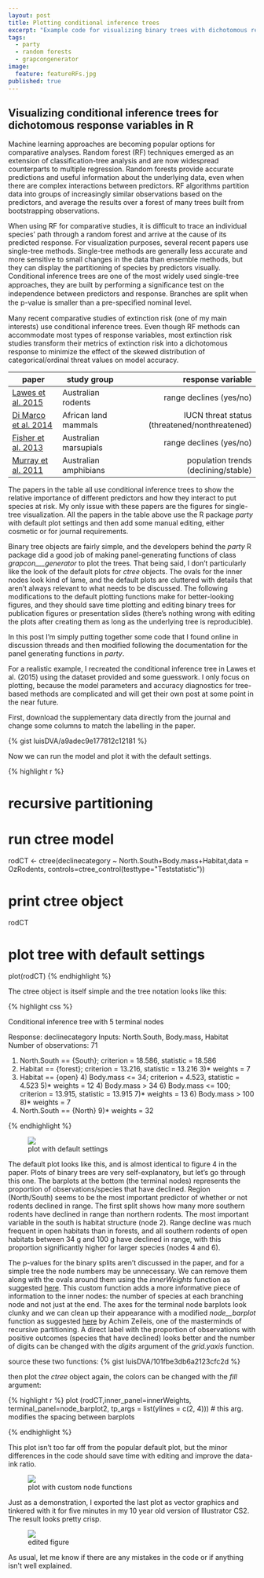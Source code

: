 ```yaml
---
layout: post
title: Plotting conditional inference trees
excerpt: "Example code for visualizing binary trees with dichotomous responses in R, focused on extinction risk modeling."
tags: 
  - party
  - random forests
  - grapcongenerator
image: 
  feature: featureRFs.jpg
published: true
---
```



## Visualizing conditional inference trees for dichotomous response variables in R

Machine learning approaches are becoming popular options for comparative analyses. Random forest (RF) techniques emerged as an extension of classification-tree analysis and are now widespread counterparts to multiple regression. Random forests provide accurate predictions and useful information about the underlying data, even when there are complex interactions between predictors. RF algorithms partition data into groups of increasingly similar observations based on the predictors, and average the results over a forest of many trees built from bootstrapping observations. 

When using RF for comparative studies, it is difficult to trace an individual species’ path through a random forest and arrive at the cause of its predicted response. For visualization purposes, several recent papers use single-tree methods. Single-tree methods are generally less accurate and more sensitive to small changes in the data than ensemble methods, but they can display the partitioning of species by predictors visually. Conditional inference trees are one of the most widely used single-tree approaches, they are built by performing a signiﬁcance test on the independence between predictors and response. Branches are split when the p-value is smaller than a pre-speciﬁed nominal level. 

Many recent comparative studies of extinction risk (one of my main interests) use conditional inference trees. Even though RF methods can accommodate most types of response variables, most extinction risk studies transform their metrics of extinction risk into a dichotomous response to minimize the effect of the skewed distribution of categorical/ordinal threat values on model accuracy. 

|paper | study group | response variable | 
|------|-------------|-------------------:|
|[Lawes et al. 2015](http://journals.plos.org/plosone/article?id=10.1371/journal.pone.0130626) | Australian rodents | range declines (yes/no)|
|[Di Marco et al. 2014](http://rstb.royalsocietypublishing.org/content/369/1643/20130198.long) | African land mammals |IUCN threat status (threatened/nonthreatened)| 
|[Fisher et al. 2013](http://onlinelibrary.wiley.com/doi/10.1111/geb.12088/abstract) | Australian marsupials | range declines (yes/no)|
|[Murray et al. 2011](http://rspb.royalsocietypublishing.org/content/278/1711/1515.short)| Australian amphibians | population trends (declining/stable)|

The papers in the table all use conditional inference trees to show the relative importance of different predictors and how they interact to put species at risk. My only issue with these papers are the figures for single-tree visualization. All the papers in the table above use the R package _party_ with default plot settings and then add some manual editing, either cosmetic or for journal requirements.  

Binary tree objects are fairly simple, and the developers behind the _party_ R package did a good job of making panel-generating functions of class _grapcon___generator_ to plot the trees. That being said, I don’t particularly like the look of the default plots for _ctree_ objects. The ovals for the inner nodes look kind of lame, and the default plots are cluttered with details that aren’t always relevant to what needs to be discussed. 
The following modifications to the default plotting functions make for better-looking figures, and they should save time plotting and editing binary trees for publication figures or presentation slides (there’s nothing wrong with editing the plots after creating them as long as the underlying tree is reproducible). 

In this post I’m simply putting together some code that I found online in discussion threads and then modified following the documentation for the panel generating functions in _party_. 

For a realistic example, I recreated the conditional inference tree in Lawes et al. (2015) using the dataset provided and some guesswork. I only focus on plotting, because the model parameters and accuracy diagnostics for tree-based methods are complicated and will get their own post at some point in the near future. 

First, download the supplementary data directly from the journal and change some columns to match the labelling in the paper. 

{% gist luisDVA/a9adec9e177812c12181 %}

Now we can run the model and plot it with the default settings.

{% highlight r %}

# recursive partitioning
# run ctree model
rodCT <- ctree(declinecategory ~ North.South+Body.mass+Habitat,data = OzRodents,
               controls=ctree_control(testtype="Teststatistic"))
# print ctree object
rodCT
# plot tree with default settings
plot(rodCT)
{% endhighlight %}

The ctree object is itself simple and the tree notation looks like this:

{% highlight css %}

Conditional inference tree with 5 terminal nodes

Response:  declinecategory 
Inputs:  North.South, Body.mass, Habitat 
Number of observations:  71 

1) North.South == {South}; criterion = 18.586, statistic = 18.586
  2) Habitat == {forest}; criterion = 13.216, statistic = 13.216
    3)*  weights = 7 
  2) Habitat == {open}
    4) Body.mass <= 34; criterion = 4.523, statistic = 4.523
      5)*  weights = 12 
    4) Body.mass > 34
      6) Body.mass <= 100; criterion = 13.915, statistic = 13.915
        7)*  weights = 13 
      6) Body.mass > 100
        8)*  weights = 7 
1) North.South == {North}
  9)*  weights = 32 
 
{% endhighlight %}

<figure>
    <a href="/images/plotRaw.png"><img src="/images/plotRaw.png"></a>
        <figcaption>plot with default settings</figcaption>
</figure>

The default plot looks like this, and is almost identical to figure 4 in the paper. Plots of binary trees are very self-explanatory, but let’s go through this one. The barplots at the bottom (the terminal nodes) represents the proportion of observations/species that have declined. Region (North/South) seems to be the most important predictor of whether or not rodents declined in range. The first split shows how many more southern rodents have declined in range than northern rodents. The most important variable in the south is habitat structure (node 2). Range decline was much frequent in open habitats than in forests, and all southern rodents of open habitats between 34 g and 100 g have declined in range, with this proportion significantly higher for larger species (nodes 4 and 6).

The p-values for the binary splits aren’t discussed in the paper, and for a simple tree the node numbers may be unnecessary. We can remove them along with the ovals around them using the _innerWeights_ function as suggested [here](http://stackoverflow.com/questions/13772715/show-volume-in-each-node-using-ctree-plot-in-r). This custom function adds a more informative piece of information to the inner nodes: the number of species at each branching node and not just at the end. The axes for the terminal node barplots look clunky and we can clean up their appearance with a modified _node__barplot_ function as suggested [here](http://r.789695.n4.nabble.com/ctree-td4649478.html) by Achim Zeileis, one of the masterminds of recursive partitioning.  A direct label with the proportion of observations with positive outcomes (species that have declined) looks better and the number of digits can be changed with the _digits_ argument of the _grid.yaxis_ function. 

source these two functions:
{% gist luisDVA/101fbe3db6a2123cfc2d %}

then plot the _ctree_ object again, the colors can be changed with the _fill_ argument:

{% highlight r %}
plot (rodCT,inner_panel=innerWeights,
      terminal_panel=node_barplot2,
      tp_args = list(ylines = c(2, 4))) # this arg. modifies the spacing between barplots
      
{% endhighlight %}

This plot isn’t too far off from the popular default plot, but the minor differences in the code should save time with editing and improve the data-ink ratio. 

<figure>
    <a href="/images/newplot.png"><img src="/images/newplot.png"></a>
        <figcaption>plot with custom node functions</figcaption>
</figure>

Just as a demonstration, I exported the last plot as vector graphics and tinkered with it for five minutes in my 10 year old version of Illustrator CS2. The result looks pretty crisp. 
<figure>
    <a href="/images/lesslame32.jpg"><img src="/images/lesslame32.jpg "></a>
        <figcaption>edited figure</figcaption>
</figure>

As usual, let me know if there are any mistakes in the code or if anything isn't well explained. 


